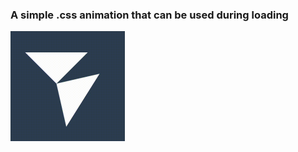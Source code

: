 ### A simple .css animation that can be used during loading

<img src= "kinetic_loader.gif" style="zoom:50%;" />
